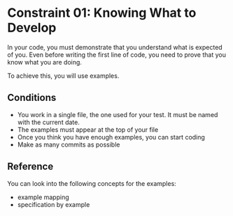# Constraint 01: Knowing What to Develop  

In your code, you must demonstrate that you understand what is expected of you. Even before writing the first line of code, you need to prove that you know what you are doing.  

To achieve this, you will use examples.  

## Conditions  
- You work in a single file, the one used for your test. It must be named with the current date.
- The examples must appear at the top of your file  
- Once you think you have enough examples, you can start coding  
- Make as many commits as possible

## Reference  
You can look into the following concepts for the examples:  
- example mapping  
- specification by example  
